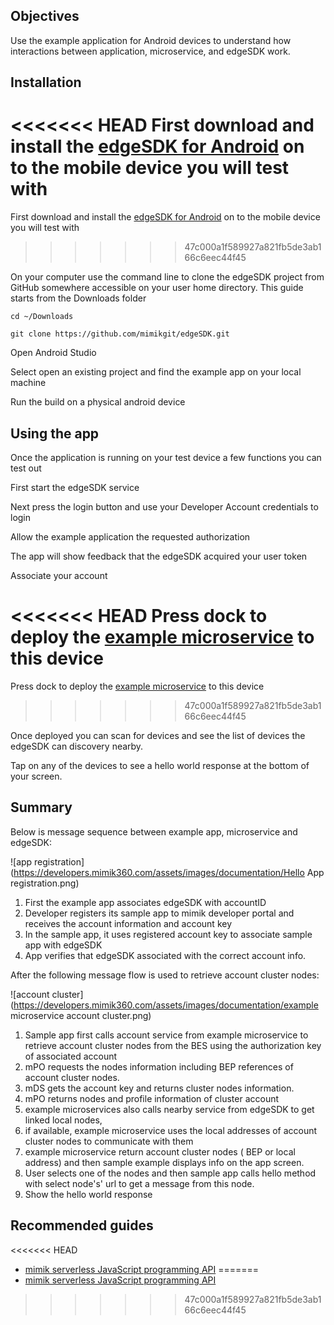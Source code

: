 ## Objectives

Use the example application for Android devices to understand how interactions between application, microservice, and edgeSDK work.

## Installation

<<<<<<< HEAD
First download and install the [edgeSDK for Android](https://developers-dev.mimikdev.com/docs/1.2.0/installation/android.html) on to the mobile device you will test with
=======
First download and install the [edgeSDK for Android](https://developers.mimik360.com/docs/1.1.0/installation/android.html) on to the mobile device you will test with
>>>>>>> 47c000a1f589927a821fb5de3ab166c6eec44f45

On your computer use the command line to clone the edgeSDK project from GitHub somewhere accessible on your user home directory. This guide starts from the Downloads folder

```cd ~/Downloads```

```git clone https://github.com/mimikgit/edgeSDK.git```

Open Android Studio

Select open an existing project and find the example app on your local machine

Run the build on a physical android device

## Using the app

Once the application is running on your test device a few functions you can test out

First start the edgeSDK service

Next press the login button and use your Developer Account credentials to login

Allow the example application the requested authorization

The app will show feedback that the edgeSDK acquired your user token

Associate your account

<<<<<<< HEAD
Press dock to deploy the [example microservice](https://developers-dev.mimikdev.com/docs/1.2.0/microservices/how-to-deploy-example-microservice.html) to this device
=======
Press dock to deploy the [example microservice](https://developers.mimik360.com/docs/1.1.0/microservices/how-to-deploy-example-microservice.html) to this device
>>>>>>> 47c000a1f589927a821fb5de3ab166c6eec44f45

Once deployed you can scan for devices and see the list of devices the edgeSDK can discovery nearby.

Tap on any of the devices to see a hello world response at the bottom of your screen.

## Summary

Below is message sequence between example app, microservice and edgeSDK:

![app registration](https://developers.mimik360.com/assets/images/documentation/Hello App registration.png)

1. First the example app associates edgeSDK with accountID
1. Developer registers its sample app to mimik developer portal and receives the account information and account key
1. In the sample app, it uses registered account key to associate sample app with edgeSDK 
1. App verifies that edgeSDK associated with the correct account info.

After  the following message flow is used to retrieve account cluster nodes:

![account cluster](https://developers.mimik360.com/assets/images/documentation/example microservice account cluster.png)

1. Sample app first calls account service from example microservice to retrieve account cluster nodes from the BES using the authorization key of associated account
1. mPO requests the nodes information  including BEP references of account cluster nodes.
1. mDS gets the account key and returns cluster nodes information.
1. mPO returns nodes and profile information of cluster account
1. example microservices also calls nearby service from edgeSDK to get linked local nodes,
1. if available, example microservice uses the local addresses of account cluster nodes to communicate with them
1. example microservice return account cluster nodes ( BEP or local address)  and then sample example displays info on the app screen.
1. User selects one of the nodes and then sample app calls hello method with select node's' url to get a message from this node.
1. Show the hello world response

## Recommended guides

<<<<<<< HEAD
- [mimik serverless JavaScript programming API](https://developers-dev.mimikdev.com/docs/1.2.0/resources/how-to-use-mimik-serverless-javascript-programming-api.html)
=======
- [mimik serverless JavaScript programming API](https://developers.mimik360.com/docs/1.1.0/resources/how-to-use-mimik-serverless-javascript-programming-api.html)
>>>>>>> 47c000a1f589927a821fb5de3ab166c6eec44f45
